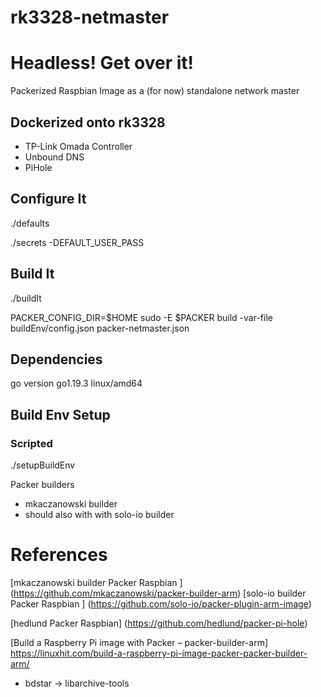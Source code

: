 # rk3328-netmaster

# Headless!  Get over it!

Packerized Raspbian Image as a (for now) standalone network master

## Dockerized onto rk3328
- TP-Link Omada Controller
- Unbound DNS
- PiHole

## Configure It
./defaults

./secrets
-DEFAULT_USER_PASS

## Build It
./buildIt

PACKER_CONFIG_DIR=$HOME sudo -E $PACKER build -var-file buildEnv/config.json packer-netmaster.json

## Dependencies
go version go1.19.3 linux/amd64

## Build Env Setup

### Scripted
./setupBuildEnv

Packer builders
- mkaczanowski builder
- should also with with solo-io builder

# References
[mkaczanowski builder Packer Raspbian ] (https://github.com/mkaczanowski/packer-builder-arm) 
[solo-io builder Packer Raspbian ] (https://github.com/solo-io/packer-plugin-arm-image) 

[hedlund Packer Raspbian] (https://github.com/hedlund/packer-pi-hole)

[Build a Raspberry Pi image with Packer – packer-builder-arm] https://linuxhit.com/build-a-raspberry-pi-image-packer-packer-builder-arm/
- bdstar -> libarchive-tools
